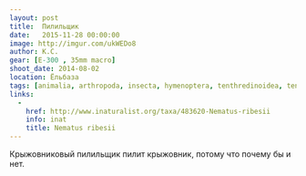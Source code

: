 ```yaml
---
layout: post
title:  Пилильщик
date:   2015-11-28 00:00:00
image: http://imgur.com/ukWEDo8
author: К.С.
gear: [E-300 , 35mm macro]
shoot_date: 2014-08-02
location: Ёльбаза
tags: [animalia, arthropoda, insecta, hymenoptera, tenthredinoidea, tenthredinidae, nematus, nematus ribesii]
links:
  -
    href: http://www.inaturalist.org/taxa/483620-Nematus-ribesii
    info: inat
    title: Nematus ribesii
---
```


Крыжовниковый пилильщик пилит крыжовник, потому что почему бы и нет.
